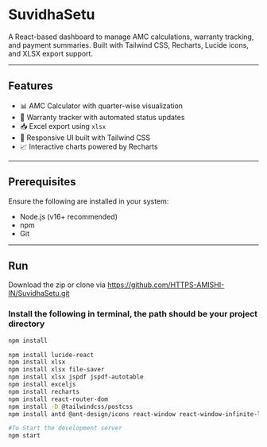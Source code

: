 # SuvidhaSetu

A React-based dashboard to manage AMC calculations, warranty tracking, and payment summaries. Built with Tailwind CSS, Recharts, Lucide icons, and XLSX export support.

---

##  Features

- 📊 AMC Calculator with quarter-wise visualization
- 📅 Warranty tracker with automated status updates
- 📥 Excel export using `xlsx`
- 📌 Responsive UI built with Tailwind CSS
- 📈 Interactive charts powered by Recharts

---

##  Prerequisites
Ensure the following are installed in your system:

- Node.js (v16+ recommended)
- npm
- Git

---

## Run
Download the zip or clone via https://github.com/HTTPS-AMISHI-IN/SuvidhaSetu.git

### Install the following in terminal, the path should be your project directory
```bash
npm install

npm install lucide-react
npm install xlsx
npm install xlsx file-saver
npm install xlsx jspdf jspdf-autotable    
npm install exceljs
npm install recharts
npm install react-router-dom
npm install -D @tailwindcss/postcss
npm install antd @ant-design/icons react-window react-window-infinite-loader web-vitals

#To Start the development server
npm start
